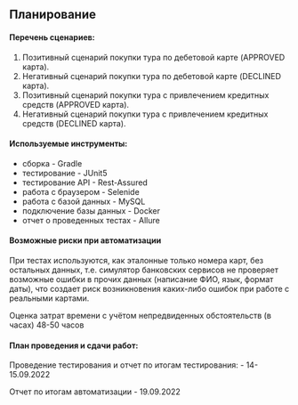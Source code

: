 ## Планирование

#### Перечень сценариев:

1. Позитивный сценарий покупки тура по дебетовой карте (APPROVED карта).
2. Негативный сценарий покупки тура по дебетовой карте (DECLINED карта).
3. Позитивный сценарий покупки тура с привлечением кредитных средств (APPROVED карта).
4. Негативный сценарий покупки тура с привлечением кредитных средств (DECLINED карта).

#### Используемые инструменты:

- сборка - Gradle
- тестирование - JUnit5
- тестирование API - Rest-Assured
- работа с браузером - Selenide
- работа с базой данных - MySQL
- подключение базы данных - Docker
- отчет о проведенных тестах - Allure


#### Возможные риски при автоматизации
При тестах используются, как эталонные только номера карт, без остальных данных, т.е. 
симулятор банковских сервисов не проверяет возможные ошибки в прочих данных (написание ФИО, язык, формат даты), 
что создает риск возникновения каких-либо ошибок при работе с реальными картами.

Оценка затрат времени с учётом непредвиденных обстоятельств (в часах)
48-50 часов

#### План проведения и сдачи работ:

Проведение тестирования и отчет по итогам тестирования: - 14-15.09.2022

Отчет по итогам автоматизации - 19.09.2022